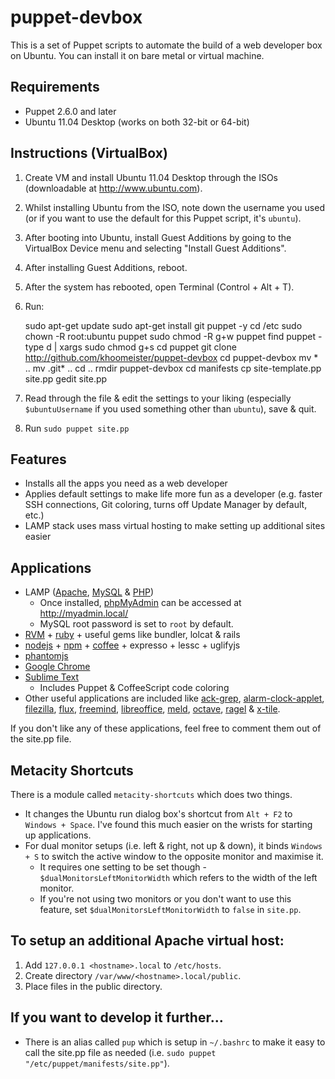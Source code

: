 # puppet-devbox
This is a set of Puppet scripts to automate the build of a web developer box on Ubuntu.  You can install it on bare metal or virtual machine.

## Requirements
* Puppet 2.6.0 and later
* Ubuntu 11.04 Desktop (works on both 32-bit or 64-bit)

## Instructions (VirtualBox)
1. Create VM and install Ubuntu 11.04 Desktop through the ISOs (downloadable at <http://www.ubuntu.com>).
2. Whilst installing Ubuntu from the ISO, note down the username you used (or if you want to use the default for this Puppet script, it's `ubuntu`).
3. After booting into Ubuntu, install Guest Additions by going to the VirtualBox Device menu and selecting "Install Guest Additions".
4. After installing Guest Additions, reboot.
4. After the system has rebooted, open Terminal (Control + Alt + T).
5. Run:

    sudo apt-get update
    sudo apt-get install git puppet -y
    cd /etc
    sudo chown -R root:ubuntu puppet
    sudo chmod -R g+w puppet
    find puppet -type d | xargs sudo chmod g+s
    cd puppet
    git clone http://github.com/khoomeister/puppet-devbox
    cd puppet-devbox
    mv * ..
    mv .git* ..
    cd ..
    rmdir puppet-devbox
    cd manifests
    cp site-template.pp site.pp
    gedit site.pp

6. Read through the file & edit the settings to your liking (especially `$ubuntuUsername` if you used something other than `ubuntu`), save & quit.
7. Run `sudo puppet site.pp`

## Features
* Installs all the apps you need as a web developer
* Applies default settings to make life more fun as a developer (e.g. faster SSH connections, Git coloring, turns off Update Manager by default, etc.)
* LAMP stack uses mass virtual hosting to make setting up additional sites easier

## Applications
* LAMP ([Apache](http://httpd.apache.org), [MySQL](http://www.mysql.com) & [PHP](http://php.net))
  * Once installed, [phpMyAdmin](http://www.phpmyadmin.net) can be accessed at http://myadmin.local/
  * MySQL root password is set to `root` by default.
* [RVM](http://beginrescueend.com) + [ruby](http://www.ruby-lang.org) + useful gems like bundler, lolcat & rails
* [nodejs](http://nodejs.org) + [npm](http://npmjs.org/) + [coffee](http://jashkenas.github.com/coffee-script/) + expresso + lessc + uglifyjs
* [phantomjs](http://www.phantomjs.org/)
* [Google Chrome](http://www.google.com/chrome)
* [Sublime Text](http://www.sublimetext.com)
  * Includes Puppet & CoffeeScript code coloring
* Other useful applications are included like [ack-grep](http://betterthangrep.com), [alarm-clock-applet](http://alarm-clock.pseudoberries.com), [filezilla](http://filezilla-project.org), [flux](http://stereopsis.com/flux/), [freemind](http://freemind.sourceforge.net), [libreoffice](http://www.libreoffice.org/), [meld](http://meld.sourceforge.net), [octave](http://www.gnu.org/software/octave), [ragel](http://www.complang.org/ragel) & [x-tile](http://www.giuspen.com/x-tile).

If you don't like any of these applications, feel free to comment them out of the site.pp file.

## Metacity Shortcuts
There is a module called `metacity-shortcuts` which does two things.

* It changes the Ubuntu run dialog box's shortcut from `Alt + F2` to `Windows + Space`.  I've found this much easier on the wrists for starting up applications.
* For dual monitor setups (i.e. left & right, not up & down), it binds `Windows + S` to switch the active window to the opposite monitor and maximise it.
  * It requires one setting to be set though - `$dualMonitorsLeftMonitorWidth` which refers to the width of the left monitor.
  * If you're not using two monitors or you don't want to use this feature, set `$dualMonitorsLeftMonitorWidth` to `false` in `site.pp`.

## To setup an additional Apache virtual host:
1. Add `127.0.0.1 <hostname>.local` to `/etc/hosts`.
2. Create directory `/var/www/<hostname>.local/public`.
3. Place files in the public directory.

## If you want to develop it further...
* There is an alias called `pup` which is setup in `~/.bashrc` to make it easy to call the site.pp file as needed (i.e. `sudo puppet "/etc/puppet/manifests/site.pp"`).